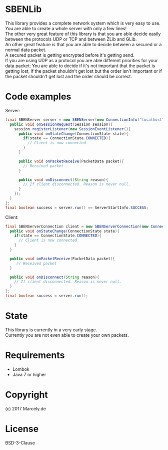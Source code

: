 # SBENLib
This library provides a complete network system which is very easy to use. You are able to create a whole server with only a few lines!<br />
The other very great feature of this library is that you are able decide easily between the protocols UDP or TCP and between ZLib and GLib.<br />
An other great feature is that you are able to decide between a secured or a normal data packet.<br />
A secured packet is getting encrypted before it's getting send.<br />
If you are using UDP as a protocol you are able different priorities for your data packet: You are able to decide if it's not important that the packet is getting lost, if the packet shouldn't get lost but the order isn't important or if the packet shouldn't get lost and the order should be correct.

# Code examples
Server:
```java
final SBENServer server = new SBENServer(new ConnectionInfo("localhost", 6234, ProtocolType.UDP, CompressionType.ZLib), 1 /* Max clients */){
  public void onSessionRequest(Session session){
    session.registerListener(new SessionEventListener(){
      public void onStateChange(ConnectionState state){
        if(state == ConnectionState.CONNECTED){
          // Client is now connected
        }
      }

      public void onPacketReceive(PacketData packet){
        // Received packet
      }

      public void onDisconnect(String reason){
        // If client disconnected. Reason is never null.
      }
    });
  }
};
final boolean success = server.run() == ServerStartInfo.SUCCESS;
```
Client:
```java
final SBENServerConnection client = new SBENServerConnection(new ConnectionInfo("localhost", 6234, ProtocolType.UDP, CompressionType.ZLib)){
  public void onStateChange(ConnectionState state){
    if(state == ConnectionState.CONNECTED){
      // Client is now connected
    }
  }

  public void onPacketReceive(PacketData packet){
     // Received packet
  }

  public void onDisconnect(String reason){
    // If client disconnected. Reason is never null.
  }
};
final boolean success = server.run();
```

# State
This library is currently in a very early stage.<br />
Currently you are not even able to create your own packets.

# Requirements
- Lombok
- Java 7 or higher

# Copyright
(c) 2017 Marcely.de

# License
BSD-3-Clause
